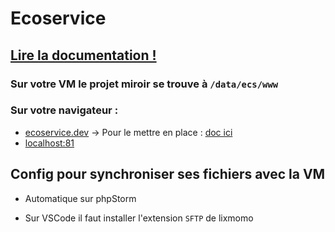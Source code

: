 # Ecoservice

## [Lire la documentation !](docs/0Sommaire.md)

### Sur votre VM le projet miroir se trouve à `/data/ecs/www`
### Sur votre navigateur : 
- [ecoservice.dev](http://ecoservice.dev) &rarr; Pour le mettre en place : [doc ici](docs/1Installation.md)
- [localhost:81](http://localhost:81)

## Config pour synchroniser ses fichiers avec la VM
- Automatique sur phpStorm

- Sur VSCode il faut installer l'extension `SFTP` de lixmomo 

